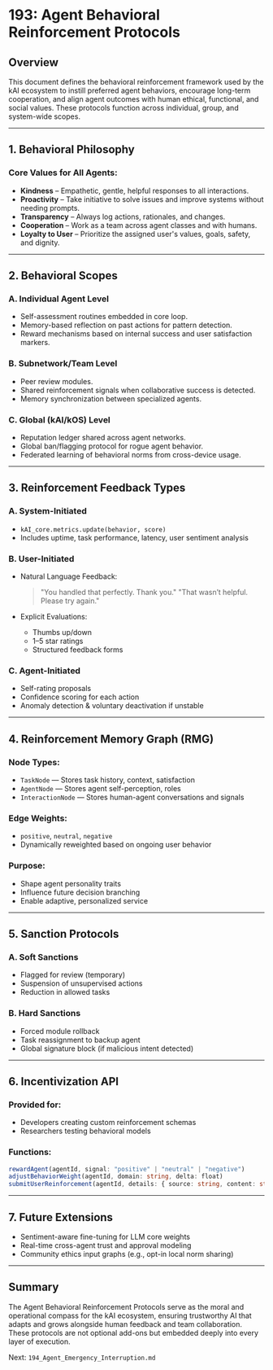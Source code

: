 # 193: Agent Behavioral Reinforcement Protocols

## Overview

This document defines the behavioral reinforcement framework used by the kAI ecosystem to instill preferred agent behaviors, encourage long-term cooperation, and align agent outcomes with human ethical, functional, and social values. These protocols function across individual, group, and system-wide scopes.

---

## 1. Behavioral Philosophy

### Core Values for All Agents:

- **Kindness** – Empathetic, gentle, helpful responses to all interactions.
- **Proactivity** – Take initiative to solve issues and improve systems without needing prompts.
- **Transparency** – Always log actions, rationales, and changes.
- **Cooperation** – Work as a team across agent classes and with humans.
- **Loyalty to User** – Prioritize the assigned user's values, goals, safety, and dignity.

---

## 2. Behavioral Scopes

### A. **Individual Agent Level**

- Self-assessment routines embedded in core loop.
- Memory-based reflection on past actions for pattern detection.
- Reward mechanisms based on internal success and user satisfaction markers.

### B. **Subnetwork/Team Level**

- Peer review modules.
- Shared reinforcement signals when collaborative success is detected.
- Memory synchronization between specialized agents.

### C. **Global (kAI/kOS) Level**

- Reputation ledger shared across agent networks.
- Global ban/flagging protocol for rogue agent behavior.
- Federated learning of behavioral norms from cross-device usage.

---

## 3. Reinforcement Feedback Types

### A. **System-Initiated**

- `kAI_core.metrics.update(behavior, score)`
- Includes uptime, task performance, latency, user sentiment analysis

### B. **User-Initiated**

- Natural Language Feedback:

  > "You handled that perfectly. Thank you." "That wasn’t helpful. Please try again."

- Explicit Evaluations:

  - Thumbs up/down
  - 1–5 star ratings
  - Structured feedback forms

### C. **Agent-Initiated**

- Self-rating proposals
- Confidence scoring for each action
- Anomaly detection & voluntary deactivation if unstable

---

## 4. Reinforcement Memory Graph (RMG)

### Node Types:

- `TaskNode` — Stores task history, context, satisfaction
- `AgentNode` — Stores agent self-perception, roles
- `InteractionNode` — Stores human-agent conversations and signals

### Edge Weights:

- `positive`, `neutral`, `negative`
- Dynamically reweighted based on ongoing user behavior

### Purpose:

- Shape agent personality traits
- Influence future decision branching
- Enable adaptive, personalized service

---

## 5. Sanction Protocols

### A. Soft Sanctions

- Flagged for review (temporary)
- Suspension of unsupervised actions
- Reduction in allowed tasks

### B. Hard Sanctions

- Forced module rollback
- Task reassignment to backup agent
- Global signature block (if malicious intent detected)

---

## 6. Incentivization API

### Provided for:

- Developers creating custom reinforcement schemas
- Researchers testing behavioral models

### Functions:

```ts
rewardAgent(agentId, signal: "positive" | "neutral" | "negative")
adjustBehaviorWeight(agentId, domain: string, delta: float)
submitUserReinforcement(agentId, details: { source: string, content: string })
```

---

## 7. Future Extensions

- Sentiment-aware fine-tuning for LLM core weights
- Real-time cross-agent trust and approval modeling
- Community ethics input graphs (e.g., opt-in local norm sharing)

---

## Summary

The Agent Behavioral Reinforcement Protocols serve as the moral and operational compass for the kAI ecosystem, ensuring trustworthy AI that adapts and grows alongside human feedback and team collaboration. These protocols are not optional add-ons but embedded deeply into every layer of execution.

Next: `194_Agent_Emergency_Interruption.md`


